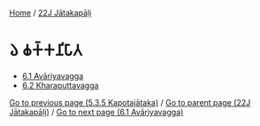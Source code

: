 
[Home](/) / [22J Jātakapāḷi](/tipitaka/22J.md)

# 𑁬 𑀙𑀓𑁆𑀓𑀦𑀺𑀧𑀸𑀢

* [6.1 Avāriyavagga](/tipitaka/22J/6/6.1.md)
* [6.2 Kharaputtavagga](/tipitaka/22J/6/6.2.md)

[Go to previous page (5.3.5 Kapotajātaka)](/tipitaka/22J/5/5.3/5.3.5.md) / [Go to parent page (22J Jātakapāḷi)](/tipitaka/22J/0.md) / [Go to next page (6.1 Avāriyavagga)](/tipitaka/22J/6/6.1.md)


